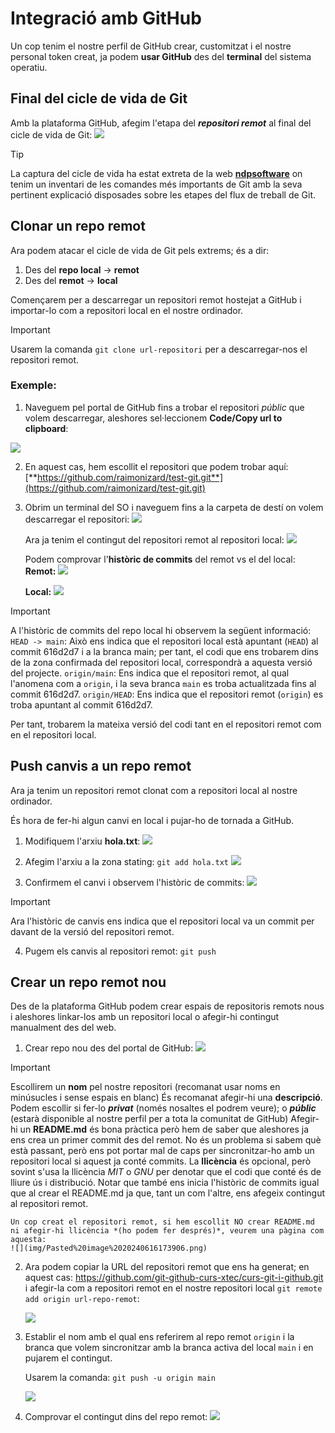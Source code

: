 # Integració amb GitHub
Un cop tenim el nostre perfil de GitHub crear, customitzat i el nostre personal token creat, ja podem **usar GitHub** des del **terminal** del sistema operatiu.

## Final del cicle de vida de Git
Amb la plataforma GitHub, afegim l'etapa del ***repositori remot*** al final del cicle de vida de Git:
![](img/Pasted-image-20240616164048.png)

>[!TIP]
>La captura del cicle de vida ha estat extreta de la web [**ndpsoftware**](https://ndpsoftware.com/git-cheatsheet.html#loc=remote_repo;) on tenim un inventari de les comandes més importants de Git amb la seva pertinent explicació disposades sobre les etapes del flux de treball de Git.

## Clonar un repo remot
Ara podem atacar el cicle de vida de Git pels extrems; és a dir:
1. Des del **repo local** -> **remot**
2. Des del **remot** -> **local**

Començarem per a descarregar un repositori remot hostejat a GitHub i importar-lo com a repositori local en el nostre ordinador.

>[!IMPORTANT]
>Usarem la comanda `git clone url-repositori` per a descarregar-nos el repositori remot.

### Exemple:
1. Naveguem pel portal de GitHub fins a trobar el repositori *públic* que volem descarregar, aleshores sel·leccionem **Code/Copy url to clipboard**:

![](img/Pasted-image-20240616164813.png)

2. En aquest cas, hem escollit el repositori que podem trobar aquí: [**https://github.com/raimonizard/test-git.git**](https://github.com/raimonizard/test-git.git)

3. Obrim un terminal del SO i naveguem fins a la carpeta de destí on volem descarregar el repositori:
	![](img/Pasted-image-20240616165233.png)

	Ara ja tenim el contingut del repositori remot al repositori local:
	![](img/Pasted-image-20240616165419.png)

	Podem comprovar l'**històric de commits** del remot vs el del local:
	**Remot:**
	![](img/Pasted-image-20240616165643.png)

	**Local:**
	![](img/Pasted-image-20240616165556.png)

>[!IMPORTANT]
>A l'històric de commits del repo local hi observem la següent informació:
>`HEAD -> main`: Això ens indica que el repositori local està apuntant (`HEAD`) al commit 616d2d7 i a la branca main; per tant, el codi que ens trobarem dins de la zona confirmada del repositori local, correspondrà a aquesta versió del projecte.
>`origin/main`: Ens indica que el repositori remot, al qual l'anomena com a `origin`, i la seva branca `main` es troba actualitzada fins al commit 616d2d7.
>`origin/HEAD`: Ens indica que el repositori remot (`origin`) es troba apuntant al commit 616d2d7.
>
>Per tant, trobarem la mateixa versió del codi tant en el repositori remot com en el repositori local.

## Push canvis a un repo remot
Ara ja tenim un repositori remot clonat com a repositori local al nostre ordinador.

És hora de fer-hi algun canvi en local i pujar-ho de tornada a GitHub.

1. Modifiquem l'arxiu **hola.txt**:
	![](img/Pasted-image-20240616170904.png)

2. Afegim l'arxiu a la zona stating: `git add hola.txt`
	![](img/Pasted-image-20240616170953.png)

3. Confirmem el canvi i observem l'històric de commits:
	![](img/Pasted-image-20240616171027.png)

>[!IMPORTANT]
>Ara l'històric de canvis ens indica que el repositori local va un commit per davant de la versió del repositori remot.
	

4. Pugem els canvis al repositori remot: `git push`


## Crear un repo remot nou
Des de la plataforma GitHub podem crear espais de repositoris remots nous i aleshores linkar-los amb un repositori local o afegir-hi contingut manualment des del web.

1. Crear repo nou des del portal de GitHub:
	![](img/Pasted%20image%2020240616173251.png)

>[!IMPORTANT]
>Escollirem un **nom** pel nostre repositori (recomanat usar noms en minúsucles i sense espais en blanc)
>És recomanat afegir-hi una **descripció**.
>Podem escollir si fer-lo ***privat*** (només nosaltes el podrem veure); o ***públic*** (estarà disponible al nostre perfil per a tota la comunitat de GitHub)
>Afegir-hi un **README.md** és bona pràctica però hem de saber que aleshores ja ens crea un primer commit des del remot. No és un problema si sabem què està passant, però ens pot portar mal de caps per sincronitzar-ho amb un repositori local si aquest ja conté commits.
>La **llicència** és opcional, però sovint s'usa la llicència *MIT* o *GNU* per denotar que el codi que conté és de lliure ús i distribució. Notar que també ens inicia l'històric de commits igual que al crear el README.md ja que, tant un com l'altre, ens afegeix contingut al repositori remot.

	Un cop creat el repositori remot, si hem escollit NO crear README.md ni afegir-hi llicència *(ho podem fer després)*, veurem una pàgina com aquesta:
	![](img/Pasted%20image%2020240616173906.png)

2. Ara podem copiar la URL del repositori remot que ens ha generat; en aquest cas: https://github.com/git-github-curs-xtec/curs-git-i-github.git i afegir-la com a repositori remot en el nostre repositori local `git remote add origin url-repo-remot`:

	![](img/Pasted%20image%2020240616175231.png)

3. Establir el nom amb el qual ens referirem al repo remot `origin` i la branca que volem sincronitzar amb la branca activa del local `main` i en pujarem el contingut.

	Usarem la comanda: `git push -u origin main`

	![](img/Pasted%20image%2020240616175722.png)

4. Comprovar el contingut dins del repo remot:
	![](img/Pasted%20image%2020240616175804.png)